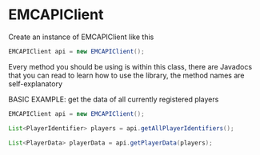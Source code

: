 # EMCAPIClient

Create an instance of EMCAPIClient like this
```java
EMCAPIClient api = new EMCAPIClient();
```

Every method you should be using is within this class, there are Javadocs that you can read to learn how to use the library, the method names are self-explanatory

BASIC EXAMPLE: get the data of all currently registered players
```java
EMCAPIClient api = new EMCAPIClient();

List<PlayerIdentifier> players = api.getAllPlayerIdentifiers();

List<PlayerData> playerData = api.getPlayerData(players);
```